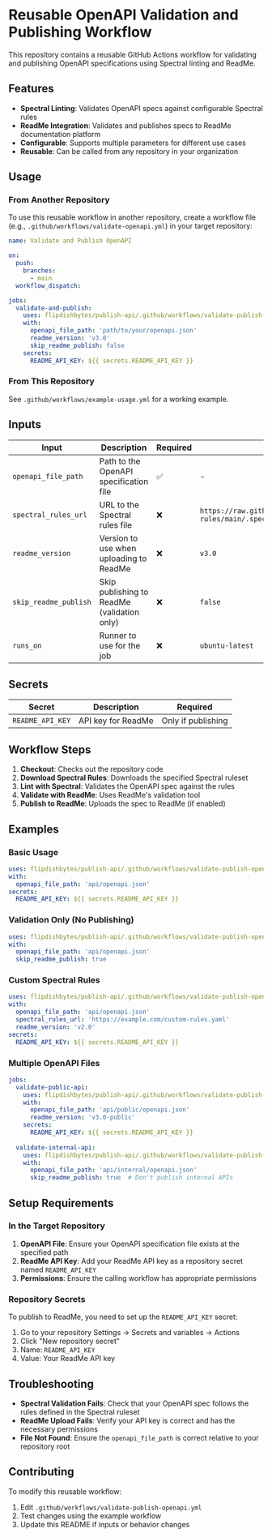 # Reusable OpenAPI Validation and Publishing Workflow

This repository contains a reusable GitHub Actions workflow for validating and publishing OpenAPI specifications using Spectral linting and ReadMe.

## Features

- **Spectral Linting**: Validates OpenAPI specs against configurable Spectral rules
- **ReadMe Integration**: Validates and publishes specs to ReadMe documentation platform
- **Configurable**: Supports multiple parameters for different use cases
- **Reusable**: Can be called from any repository in your organization

## Usage

### From Another Repository

To use this reusable workflow in another repository, create a workflow file (e.g., `.github/workflows/validate-openapi.yml`) in your target repository:

```yaml
name: Validate and Publish OpenAPI

on:
  push:
    branches:
      - main
  workflow_dispatch:

jobs:
  validate-and-publish:
    uses: flipdishbytes/publish-api/.github/workflows/validate-publish-openapi.yml@main
    with:
      openapi_file_path: 'path/to/your/openapi.json'
      readme_version: 'v3.0'
      skip_readme_publish: false
    secrets:
      README_API_KEY: ${{ secrets.README_API_KEY }}
```

### From This Repository

See `.github/workflows/example-usage.yml` for a working example.

## Inputs

| Input | Description | Required | Default |
|-------|-------------|----------|---------|
| `openapi_file_path` | Path to the OpenAPI specification file | ✅ | - |
| `spectral_rules_url` | URL to the Spectral rules file | ❌ | `https://raw.githubusercontent.com/flipdishbytes/spectral-rules/main/.spectral.yaml` |
| `readme_version` | Version to use when uploading to ReadMe | ❌ | `v3.0` |
| `skip_readme_publish` | Skip publishing to ReadMe (validation only) | ❌ | `false` |
| `runs_on` | Runner to use for the job | ❌ | `ubuntu-latest` |

## Secrets

| Secret | Description | Required |
|--------|-------------|----------|
| `README_API_KEY` | API key for ReadMe | Only if publishing |

## Workflow Steps

1. **Checkout**: Checks out the repository code
2. **Download Spectral Rules**: Downloads the specified Spectral ruleset
3. **Lint with Spectral**: Validates the OpenAPI spec against the rules
4. **Validate with ReadMe**: Uses ReadMe's validation tool
5. **Publish to ReadMe**: Uploads the spec to ReadMe (if enabled)

## Examples

### Basic Usage
```yaml
uses: flipdishbytes/publish-api/.github/workflows/validate-publish-openapi.yml@main
with:
  openapi_file_path: 'api/openapi.json'
secrets:
  README_API_KEY: ${{ secrets.README_API_KEY }}
```

### Validation Only (No Publishing)
```yaml
uses: flipdishbytes/publish-api/.github/workflows/validate-publish-openapi.yml@main
with:
  openapi_file_path: 'api/openapi.json'
  skip_readme_publish: true
```

### Custom Spectral Rules
```yaml
uses: flipdishbytes/publish-api/.github/workflows/validate-publish-openapi.yml@main
with:
  openapi_file_path: 'api/openapi.json'
  spectral_rules_url: 'https://example.com/custom-rules.yaml'
  readme_version: 'v2.0'
secrets:
  README_API_KEY: ${{ secrets.README_API_KEY }}
```

### Multiple OpenAPI Files
```yaml
jobs:
  validate-public-api:
    uses: flipdishbytes/publish-api/.github/workflows/validate-publish-openapi.yml@main
    with:
      openapi_file_path: 'api/public/openapi.json'
      readme_version: 'v3.0-public'
    secrets:
      README_API_KEY: ${{ secrets.README_API_KEY }}
  
  validate-internal-api:
    uses: flipdishbytes/publish-api/.github/workflows/validate-publish-openapi.yml@main
    with:
      openapi_file_path: 'api/internal/openapi.json'
      skip_readme_publish: true  # Don't publish internal APIs
```

## Setup Requirements

### In the Target Repository

1. **OpenAPI File**: Ensure your OpenAPI specification file exists at the specified path
2. **ReadMe API Key**: Add your ReadMe API key as a repository secret named `README_API_KEY`
3. **Permissions**: Ensure the calling workflow has appropriate permissions

### Repository Secrets

To publish to ReadMe, you need to set up the `README_API_KEY` secret:

1. Go to your repository Settings → Secrets and variables → Actions
2. Click "New repository secret"
3. Name: `README_API_KEY`
4. Value: Your ReadMe API key

## Troubleshooting

- **Spectral Validation Fails**: Check that your OpenAPI spec follows the rules defined in the Spectral ruleset
- **ReadMe Upload Fails**: Verify your API key is correct and has the necessary permissions
- **File Not Found**: Ensure the `openapi_file_path` is correct relative to your repository root

## Contributing

To modify this reusable workflow:

1. Edit `.github/workflows/validate-publish-openapi.yml`
2. Test changes using the example workflow
3. Update this README if inputs or behavior changes